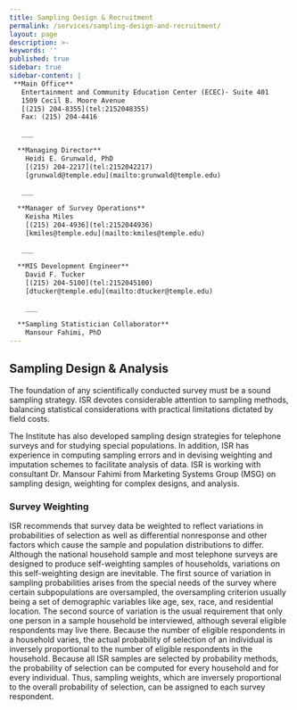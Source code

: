 ```yaml
---
title: Sampling Design & Recruitment 
permalink: /services/sampling-design-and-recruitment/
layout: page
description: >-
keywords: ''
published: true
sidebar: true
sidebar-content: |
 **Main Office**   
   Entertainment and Community Education Center (ECEC)- Suite 401   
   1509 Cecil B. Moore Avenue   
   [(215) 204-8355](tel:2152048355)       
   Fax: (215) 204-4416    
   
   ___
   
  **Managing Director**   
    Heidi E. Grunwald, PhD   
    [(215) 204-2217](tel:2152042217)   
    [grunwald@temple.edu](mailto:grunwald@temple.edu)    
   
   ___
   
  **Manager of Survey Operations**   
    Keisha Miles    
    [(215) 204-4936](tel:2152044936)       
    [kmiles@temple.edu](mailto:kmiles@temple.edu)    
    
   ___
   
  **MIS Development Engineer**   
    David F. Tucker         
    [(215) 204-5100](tel:2152045100)        
    [dtucker@temple.edu](mailto:dtucker@temple.edu)    
    
    ___
   
  **Sampling Statistician Collaborator**   
    Mansour Fahimi, PhD               
---
```

## Sampling Design & Analysis
The foundation of any scientifically conducted survey must be a sound sampling strategy. ISR devotes considerable attention to sampling methods, balancing statistical considerations with practical limitations dictated by field costs.

The Institute has also developed sampling design strategies for telephone surveys and for studying special populations. In addition, ISR has experience in computing sampling errors and in devising weighting and imputation schemes to facilitate analysis of data. ISR is working with consultant Dr. Mansour Fahimi from Marketing Systems Group (MSG) on sampling design, weighting for complex designs, and analysis.

### Survey Weighting
ISR recommends that survey data be weighted to reflect variations in probabilities of selection as well as differential nonresponse and other factors which cause the sample and population distributions to differ. Although the national household sample and most telephone surveys are designed to produce self-weighting samples of households, variations on this self-weighting design are inevitable. The first source of variation in sampling probabilities arises from the special needs of the survey where certain subpopulations are oversampled, the oversampling criterion usually being a set of demographic variables like age, sex, race, and residential location. The second source of variation is the usual requirement that only one person in a sample household be interviewed, although several eligible respondents may live there. Because the number of eligible respondents in a household varies, the actual probability of selection of an individual is inversely proportional to the number of eligible respondents in the household. Because all ISR samples are selected by probability methods, the probability of selection can be computed for every household and for every individual. Thus, sampling weights, which are inversely proportional to the overall probability of selection, can be assigned to each survey respondent.
